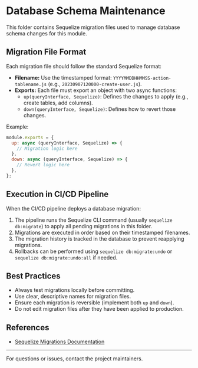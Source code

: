 # Database Schema Maintenance

This folder contains Sequelize migration files used to manage database schema changes for this module.

## Migration File Format

Each migration file should follow the standard Sequelize format:

- **Filename:** Use the timestamped format: `YYYYMMDDHHMMSS-action-tablename.js` (e.g., `20230907120000-create-user.js`).
- **Exports:** Each file must export an object with two async functions:
  - `up(queryInterface, Sequelize)`: Defines the changes to apply (e.g., create tables, add columns).
  - `down(queryInterface, Sequelize)`: Defines how to revert those changes.

Example:

```js
module.exports = {
  up: async (queryInterface, Sequelize) => {
    // Migration logic here
  },
  down: async (queryInterface, Sequelize) => {
    // Revert logic here
  },
};
```

## Execution in CI/CD Pipeline

When the CI/CD pipeline deploys a database migration:

1. The pipeline runs the Sequelize CLI command (usually `sequelize db:migrate`) to apply all pending migrations in this folder.
2. Migrations are executed in order based on their timestamped filenames.
3. The migration history is tracked in the database to prevent reapplying migrations.
4. Rollbacks can be performed using `sequelize db:migrate:undo` or `sequelize db:migrate:undo:all` if needed.

## Best Practices

- Always test migrations locally before committing.
- Use clear, descriptive names for migration files.
- Ensure each migration is reversible (implement both `up` and `down`).
- Do not edit migration files after they have been applied to production.

## References

- [Sequelize Migrations Documentation](https://sequelize.org/master/manual/migrations.html)

---

For questions or issues, contact the project maintainers.
